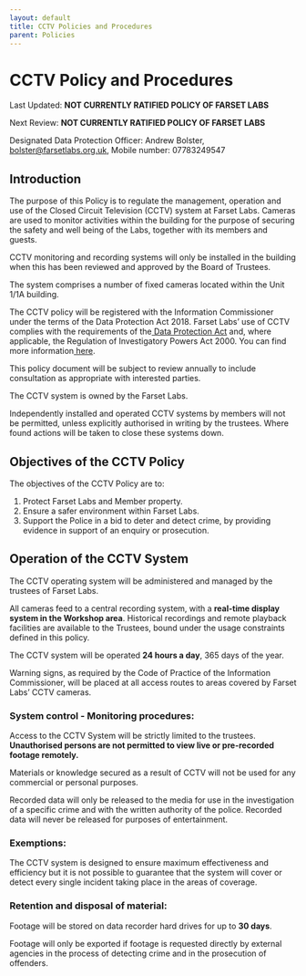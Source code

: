 ```yaml
---
layout: default
title: CCTV Policies and Procedures
parent: Policies
---
```


# CCTV Policy and Procedures

Last Updated: **NOT CURRENTLY RATIFIED  POLICY OF FARSET LABS**

Next Review: **NOT CURRENTLY RATIFIED  POLICY OF FARSET LABS**

Designated Data Protection Officer: Andrew Bolster, bolster@farsetlabs.org.uk, Mobile number: 07783249547

## Introduction

The purpose of this Policy is to regulate the management, operation and use of the Closed Circuit Television (CCTV) system at Farset Labs. Cameras are used to monitor activities within the building for the purpose of securing the safety and well being of the Labs, together with its members and guests.

CCTV monitoring and recording systems will only be installed in the building when this has been reviewed and approved by the Board of Trustees.

The system comprises a number of fixed cameras located within the Unit 1/1A building.

The CCTV policy will be registered with the Information Commissioner under the terms of the Data Protection Act 2018. Farset Labs’ use of CCTV complies with the requirements of the[ Data Protection Act](https://ico.org.uk/media/for-organisations/documents/1542/cctv-code-of-practice.pdf) and, where applicable, the Regulation of Investigatory Powers Act 2000. You can find more information[ here](https://ico.org.uk/media/for-organisations/documents/1064/the_employment_practices_code.pdf).

This policy document will be subject to review annually to include consultation as appropriate with interested parties.

The CCTV system is owned by the Farset Labs.

Independently installed and operated CCTV systems by members will not be permitted, unless explicitly authorised in writing by the trustees. Where found actions will be taken to close these systems down.

## Objectives of the CCTV Policy

The objectives of the CCTV Policy are to:

1. Protect Farset Labs and Member property.
2. Ensure a safer environment within Farset Labs.
3. Support the Police in a bid to deter and detect crime, by providing evidence in support of an enquiry or prosecution.

## Operation of the CCTV System

The CCTV operating system will be administered and managed by the trustees of Farset Labs.

All cameras feed to a central recording system, with a **real-time display system in the Workshop area**. Historical recordings and remote playback facilities are available to the Trustees, bound under the usage constraints defined in this policy.

The CCTV system will be operated **24 hours a day**, 365 days of the year.

Warning signs, as required by the Code of Practice of the Information Commissioner, will be placed at all access routes to areas covered by Farset Labs’ CCTV cameras.

### System control - Monitoring procedures:

Access to the CCTV System will be strictly limited to the trustees. **Unauthorised persons are not permitted to view live or pre-recorded footage remotely.**

Materials or knowledge secured as a result of CCTV will not be used for any commercial or personal purposes.

Recorded data will only be released to the media for use in the investigation of a specific crime and with the written authority of the police. Recorded data will never be released for purposes of entertainment.

### Exemptions:

The CCTV system is designed to ensure maximum effectiveness and efficiency but it is not possible to guarantee that the system will cover or detect every single incident taking place in the areas of coverage.

### Retention and disposal of material:

Footage will be stored on data recorder hard drives for up to **30 days**.

Footage will only be exported if footage is requested directly by external agencies in the process of detecting crime and in the prosecution of offenders.